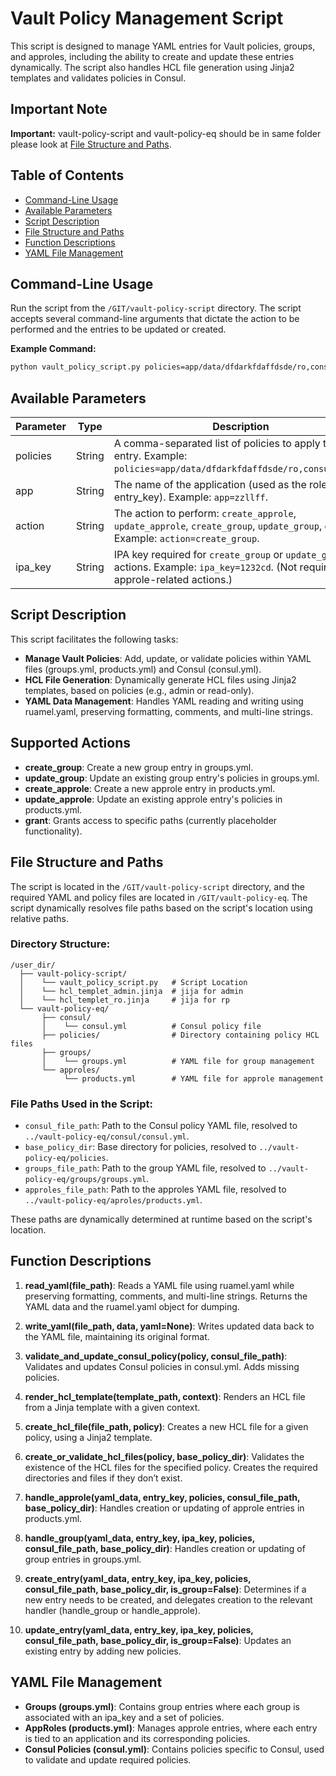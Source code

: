 # Vault Policy Management Script

This script is designed to manage YAML entries for Vault policies, groups, and approles, including the ability to create and update these entries dynamically. The script also handles HCL file generation using Jinja2 templates and validates policies in Consul.

## Important Note
**Important:** vault-policy-script and vault-policy-eq should be in same folder please look at [File Structure and Paths](#file-structure-and-paths).

## Table of Contents
- [Command-Line Usage](#command-line-usage)
- [Available Parameters](#available-parameters)
- [Script Description](#script-description)
- [File Structure and Paths](#file-structure-and-paths)
- [Function Descriptions](#function-descriptions)
- [YAML File Management](#yaml-file-management)

## Command-Line Usage

Run the script from the `/GIT/vault-policy-script` directory. The script accepts several command-line arguments that dictate the action to be performed and the entries to be updated or created.

**Example Command:**
```bash
python vault_policy_script.py policies=app/data/dfdarkfdaffdsde/ro,consul_tf_ro app=zzllff action=create_group ipa_key=1232cd
```

## Available Parameters

| Parameter | Type   | Description                                                                                   |
|-----------|--------|-----------------------------------------------------------------------------------------------|
| policies  | String | A comma-separated list of policies to apply to the entry. Example: `policies=app/data/dfdarkfdaffdsde/ro,consul_tf_ro`. |
| app       | String | The name of the application (used as the role_id or entry_key). Example: `app=zzllff`.        |
| action    | String | The action to perform: `create_approle`, `update_approle`, `create_group`, `update_group`, `grant`. Example: `action=create_group`. |
| ipa_key   | String | IPA key required for `create_group` or `update_group` actions. Example: `ipa_key=1232cd`. (Not required for approle-related actions.) |

## Script Description

This script facilitates the following tasks:

- **Manage Vault Policies**: Add, update, or validate policies within YAML files (groups.yml, products.yml) and Consul (consul.yml).
- **HCL File Generation**: Dynamically generate HCL files using Jinja2 templates, based on policies (e.g., admin or read-only).
- **YAML Data Management**: Handles YAML reading and writing using ruamel.yaml, preserving formatting, comments, and multi-line strings.

## Supported Actions

- **create_group**: Create a new group entry in groups.yml.
- **update_group**: Update an existing group entry's policies in groups.yml.
- **create_approle**: Create a new approle entry in products.yml.
- **update_approle**: Update an existing approle entry's policies in products.yml.
- **grant**: Grants access to specific paths (currently placeholder functionality).

## File Structure and Paths

The script is located in the `/GIT/vault-policy-script` directory, and the required YAML and policy files are located in `/GIT/vault-policy-eq`. The script dynamically resolves file paths based on the script's location using relative paths.

### Directory Structure:

```
/user_dir/
  ├── vault-policy-script/
  │    └── vault_policy_script.py   # Script Location
  │    └── hcl_templet_admin.jinja  # jija for admin
  │    └── hcl_templet_ro.jinja     # jija for rp
  └── vault-policy-eq/
       ├── consul/
       │    └── consul.yml          # Consul policy file
       ├── policies/                # Directory containing policy HCL files
       ├── groups/
       │    └── groups.yml          # YAML file for group management
       └── approles/
            └── products.yml        # YAML file for approle management
```

### File Paths Used in the Script:

- `consul_file_path`: Path to the Consul policy YAML file, resolved to `../vault-policy-eq/consul/consul.yml`.
- `base_policy_dir`: Base directory for policies, resolved to `../vault-policy-eq/policies`.
- `groups_file_path`: Path to the group YAML file, resolved to `../vault-policy-eq/groups/groups.yml`.
- `approles_file_path`: Path to the approles YAML file, resolved to `../vault-policy-eq/aproles/products.yml`.

These paths are dynamically determined at runtime based on the script's location.

## Function Descriptions

1. **read_yaml(file_path)**: Reads a YAML file using ruamel.yaml while preserving formatting, comments, and multi-line strings. Returns the YAML data and the ruamel.yaml object for dumping.

2. **write_yaml(file_path, data, yaml=None)**: Writes updated data back to the YAML file, maintaining its original format.

3. **validate_and_update_consul_policy(policy, consul_file_path)**: Validates and updates Consul policies in consul.yml. Adds missing policies.

4. **render_hcl_template(template_path, context)**: Renders an HCL file from a Jinja template with a given context.

5. **create_hcl_file(file_path, policy)**: Creates a new HCL file for a given policy, using a Jinja2 template.

6. **create_or_validate_hcl_files(policy, base_policy_dir)**: Validates the existence of the HCL files for the specified policy. Creates the required directories and files if they don’t exist.

7. **handle_approle(yaml_data, entry_key, policies, consul_file_path, base_policy_dir)**: Handles creation or updating of approle entries in products.yml.

8. **handle_group(yaml_data, entry_key, ipa_key, policies, consul_file_path, base_policy_dir)**: Handles creation or updating of group entries in groups.yml.

9. **create_entry(yaml_data, entry_key, ipa_key, policies, consul_file_path, base_policy_dir, is_group=False)**: Determines if a new entry needs to be created, and delegates creation to the relevant handler (handle_group or handle_approle).

10. **update_entry(yaml_data, entry_key, ipa_key, policies, consul_file_path, base_policy_dir, is_group=False)**: Updates an existing entry by adding new policies.

## YAML File Management

- **Groups (groups.yml)**: Contains group entries where each group is associated with an ipa_key and a set of policies.
- **AppRoles (products.yml)**: Manages approle entries, where each entry is tied to an application and its corresponding policies.
- **Consul Policies (consul.yml)**: Contains policies specific to Consul, used to validate and update required policies.
